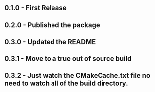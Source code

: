 ## 0.1.0 - First Release
## 0.2.0 - Published the package
## 0.3.0 - Updated the README
## 0.3.1 - Move to a true out of source build
## 0.3.2 - Just watch the CMakeCache.txt file no need to watch all of the build directory.
